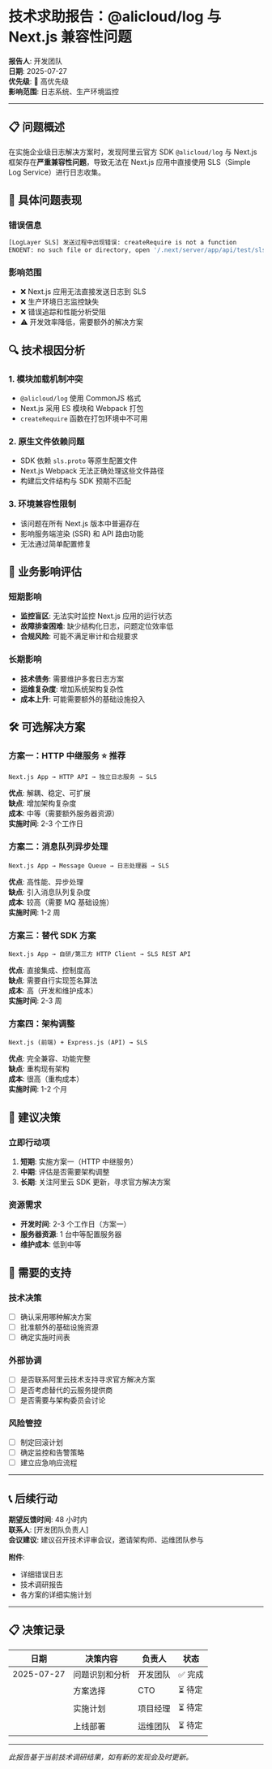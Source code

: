# 技术求助报告：@alicloud/log 与 Next.js 兼容性问题

**报告人**: 开发团队  
**日期**: 2025-07-27  
**优先级**: 🔴 高优先级  
**影响范围**: 日志系统、生产环境监控  

---

## 📋 问题概述

在实施企业级日志解决方案时，发现阿里云官方 SDK `@alicloud/log` 与 Next.js 框架存在**严重兼容性问题**，导致无法在 Next.js 应用中直接使用 SLS（Simple Log Service）进行日志收集。

## 🚨 具体问题表现

### 错误信息
```bash
[LogLayer SLS] 发送过程中出现错误: createRequire is not a function
ENOENT: no such file or directory, open '/.next/server/app/api/test/sls.proto'
```

### 影响范围
- ❌ Next.js 应用无法直接发送日志到 SLS
- ❌ 生产环境日志监控缺失
- ❌ 错误追踪和性能分析受阻
- ⚠️ 开发效率降低，需要额外的解决方案

## 🔍 技术根因分析

### 1. **模块加载机制冲突**
- `@alicloud/log` 使用 CommonJS 格式
- Next.js 采用 ES 模块和 Webpack 打包
- `createRequire` 函数在打包环境中不可用

### 2. **原生文件依赖问题**
- SDK 依赖 `sls.proto` 等原生配置文件
- Next.js Webpack 无法正确处理这些文件路径
- 构建后文件结构与 SDK 预期不匹配

### 3. **环境兼容性限制**
- 该问题在所有 Next.js 版本中普遍存在
- 影响服务端渲染 (SSR) 和 API 路由功能
- 无法通过简单配置修复

## 💼 业务影响评估

### 短期影响
- **监控盲区**: 无法实时监控 Next.js 应用的运行状态
- **故障排查困难**: 缺少结构化日志，问题定位效率低
- **合规风险**: 可能不满足审计和合规要求

### 长期影响
- **技术债务**: 需要维护多套日志方案
- **运维复杂度**: 增加系统架构复杂性
- **成本上升**: 可能需要额外的基础设施投入

## 🛠️ 可选解决方案

### 方案一：HTTP 中继服务 ⭐ **推荐**
```
Next.js App → HTTP API → 独立日志服务 → SLS
```
**优点**: 解耦、稳定、可扩展  
**缺点**: 增加架构复杂度  
**成本**: 中等（需要额外服务器资源）  
**实施时间**: 2-3 个工作日

### 方案二：消息队列异步处理
```
Next.js App → Message Queue → 日志处理器 → SLS
```
**优点**: 高性能、异步处理  
**缺点**: 引入消息队列复杂度  
**成本**: 较高（需要 MQ 基础设施）  
**实施时间**: 1-2 周

### 方案三：替代 SDK 方案
```
Next.js App → 自研/第三方 HTTP Client → SLS REST API
```
**优点**: 直接集成、控制度高  
**缺点**: 需要自行实现签名算法  
**成本**: 高（开发和维护成本）  
**实施时间**: 2-3 周

### 方案四：架构调整
```
Next.js (前端) + Express.js (API) → SLS
```
**优点**: 完全兼容、功能完整  
**缺点**: 重构现有架构  
**成本**: 很高（重构成本）  
**实施时间**: 1-2 个月

## 🎯 建议决策

### 立即行动项
1. **短期**: 实施方案一（HTTP 中继服务）
2. **中期**: 评估是否需要架构调整
3. **长期**: 关注阿里云 SDK 更新，寻求官方解决方案

### 资源需求
- **开发时间**: 2-3 个工作日（方案一）
- **服务器资源**: 1 台中等配置服务器
- **维护成本**: 低到中等

## 🤝 需要的支持

### 技术决策
- [ ] 确认采用哪种解决方案
- [ ] 批准额外的基础设施资源
- [ ] 确定实施时间表

### 外部协调
- [ ] 是否联系阿里云技术支持寻求官方解决方案
- [ ] 是否考虑替代的云服务提供商
- [ ] 是否需要与架构委员会讨论

### 风险管控
- [ ] 制定回滚计划
- [ ] 确定监控和告警策略
- [ ] 建立应急响应流程

---

## 📞 后续行动

**期望反馈时间**: 48 小时内  
**联系人**: [开发团队负责人]  
**会议建议**: 建议召开技术评审会议，邀请架构师、运维团队参与

**附件**: 
- 详细错误日志
- 技术调研报告
- 各方案的详细实施计划

---

## 📋 决策记录

| 日期 | 决策内容 | 负责人 | 状态 |
|------|----------|--------|------|
| 2025-07-27 | 问题识别和分析 | 开发团队 | ✅ 完成 |
| | 方案选择 | CTO | ⏳ 待定 |
| | 实施计划 | 项目经理 | ⏳ 待定 |
| | 上线部署 | 运维团队 | ⏳ 待定 |

---

*此报告基于当前技术调研结果，如有新的发现会及时更新。*
